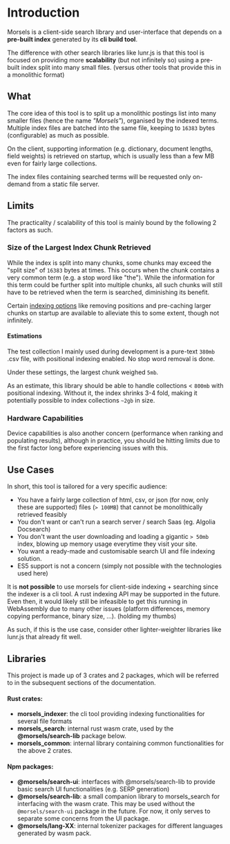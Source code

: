 # Introduction

Morsels is a client-side search library and user-interface that depends on a **pre-built index** generated by its **cli build tool**.

The difference with other search libraries like lunr.js is that this tool is focused on providing more **scalability** (but not infinitely so) using a pre-built index split into many small files. (versus other tools that provide this in a monolithic format)


## What

The core idea of this tool is to split up a monolithic postings list into many smaller files (hence the name *"Morsels"*), organised by the indexed terms. Multiple index files are batched into the same file, keeping to `16383` bytes (configurable) as much as possible.

On the client, supporting information (e.g. dictionary, document lengths, field weights) is retrieved on startup, which is usually less than a few MB even for fairly large collections.

The index files containing searched terms will be requested only on-demand from a static file server.


## Limits

The practicality / scalability of this tool is mainly bound by the following 2 factors as such.

### Size of the Largest Index Chunk Retrieved

While the index is split into many chunks, some chunks may exceed the "split size" of `16383` bytes at times. This occurs when the chunk contains a very common term (e.g. a stop word like "the"). While the information for this term could be further split into multiple chunks, all such chunks will still have to be retrieved when the term is searched, diminishing its benefit.

Certain [indexing options](./indexing_configuration.md) like removing positions and pre-caching larger chunks on startup are available to alleviate this to some extent, though not infinitely.

#### Estimations

The test collection I mainly used during development is a pure-text `380mb` .csv file, with positional indexing enabled. No stop word removal is done.

Under these settings, the largest chunk weighed `5mb`.

As an estimate, this library should be able to handle collections < `800mb` with positional indexing. Without it, the index shrinks 3-4 fold, making it potentially possible to index collections `~2gb` in size.


### Hardware Capabilities

Device capabilities is also another concern (performance when ranking and populating results), although in practice, you should be hitting limits due to the first factor long before experiencing issues with this.


## Use Cases

In short, this tool is tailored for a very specific audience:
- You have a fairly large collection of html, csv, or json (for now, only these are supported) files (`> 100MB`) that cannot be monolithically retrieved feasibly
- You don't want or can't run a search server / search Saas (eg. Algolia Docsearch)
- You don't want the user downloading and loading a gigantic `> 50mb` index, blowing up memory usage everytime they visit your site.
- You want a ready-made and customisable search UI and file indexing solution.
- ES5 support is not a concern (simply not possible with the technologies used here)

It is **not possible** to use morsels for client-side indexing + searching since the indexer is a cli tool.
A rust indexing API may be supported in the future. Even then, it would likely still be infeasible to get this running in WebAssembly due to many other issues (platform differences, memory copying performance, binary size, ...). (holding my thumbs)

As such, if this is the use case, consider other lighter-weighter libraries like lunr.js that already fit well.


## Libraries

This project is made up of 3 crates and 2 packages, which will be referred to in the subsequent sections of the documentation.

#### Rust crates:
- **morsels_indexer**: the cli tool providing indexing functionalities for several file formats
- **morsels_search**: internal rust wasm crate, used by the **@morsels/search-lib** package below.
- **morsels_common**: internal library containing common functionalities for the above 2 crates.

#### Npm packages:
- **@morsels/search-ui**: interfaces with @morsels/search-lib to provide basic search UI functionalities (e.g. SERP generation)
- **@morsels/search-lib**: a small companion library to morsels_search for interfacing with the wasm crate. This may be used without the `@morsels/search-ui` package in the future. For now, it only serves to separate some concerns from the UI package.
- **@morsels/lang-XX**: internal tokenizer packages for different languages generated by wasm pack.
